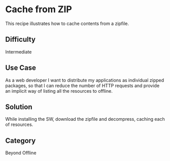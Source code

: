 # Cache from ZIP
This recipe illustrates how to cache contents from a zipfile.

## Difficulty
Intermediate

## Use Case
As a web developer I want to distribute my applications as individual zipped packages, so that I can reduce the number of HTTP requests and provide an implicit way of listing all the resources to offline.

## Solution
While installing the SW, download the zipfile and decompress, caching each of resources.

## Category
Beyond Offline
